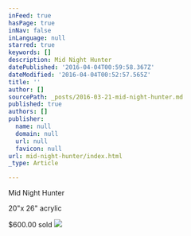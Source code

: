```yaml
---
inFeed: true
hasPage: true
inNav: false
inLanguage: null
starred: true
keywords: []
description: Mid Night Hunter
datePublished: '2016-04-04T00:59:58.367Z'
dateModified: '2016-04-04T00:52:57.565Z'
title: ''
author: []
sourcePath: _posts/2016-03-21-mid-night-hunter.md
published: true
authors: []
publisher:
  name: null
  domain: null
  url: null
  favicon: null
url: mid-night-hunter/index.html
_type: Article

---
```

Mid Night Hunter

20"x 26" acrylic

$600.00 sold
![](https://the-grid-user-content.s3-us-west-2.amazonaws.com/889bcd83-544e-4599-a94b-a7ac8f002bff.jpg)